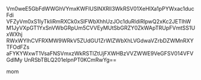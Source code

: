 Vm0weE5GbFdWWGhVYmxKWFlUSlNXRll3WkRSV01XeHlXa1pPYWxac1ducFdi
VFZyVm0xS1IyTkliRmRXCk0xSlFWbXhhUzJOc1duRldiRlpwQ2xKc2JETlhW
M1JyVXpGT1YxSnVWbGRpUm5CVVEyMUtSbGRZY0ZkWApTRUpFVmtSS1UxWXhj
RWxWYlhCVFRXMW9WRkV5ZUdGU1ZrWlZWbXhLVGdwaVZrbDZWMnRXYTFOdFZs
aFYKYWxwT1VsaFNSVmxzWkRSTlZtUjFXWHBzVVZWWE9VeGFSV014VFVGdlMy
UnRSbTBLQ201elpnPT0KCmRwYg==

mom
